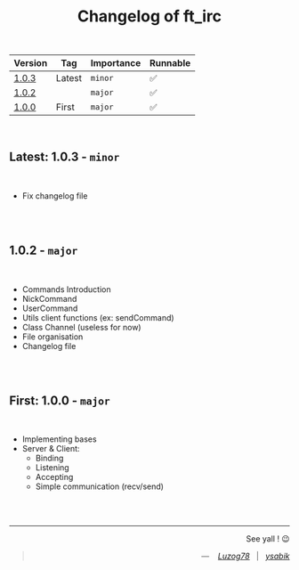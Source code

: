 <div align="center">

# Changelog of ft_irc

<br>

|           Version            |  Tag   | Importance | Runnable |
| ---------------------------- | ------ | ---------- | -------- |
| [1.0.3](#latest-102---major) | Latest |  `minor`   |    ✅    |
| [1.0.2](#102---major)        |        |  `major`   |    ✅    |
| [1.0.0](#first-100---major)  | First  |  `major`   |    ✅    |
  
</div>

<br>

## Latest: 1.0.3 - `minor`

<br>

- Fix changelog file

<br><br>

## 1.0.2 - `major`

<br>

- Commands Introduction
- NickCommand
- UserCommand
- Utils client functions (ex: sendCommand)
- Class Channel (useless for now)
- File organisation
- Changelog file

<br><br>

## First: 1.0.0 - `major`

<br>

- Implementing bases
- Server & Client:
  - Binding
  - Listening
  - Accepting
  - Simple communication (recv/send)


<div align="right">
  <br><br>

  ---

  See yall ! 😉
  > — &nbsp;&nbsp; _[Luzog78](github.com/Luzog78)_ &nbsp; | &nbsp; _[ysabik](profile.intra.42.fr/users/ysabik)_
</div>
